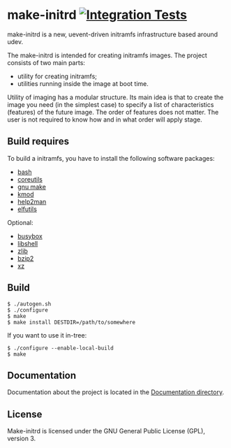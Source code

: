 # make-initrd [![Integration Tests](https://github.com/osboot/make-initrd/actions/workflows/integration.yml/badge.svg)](https://github.com/osboot/make-initrd/actions/workflows/integration.yml)

make-initrd is a new, uevent-driven initramfs infrastructure based around udev.

The make-initrd is intended for creating initramfs images. The project consists of two main parts:
- utility for creating initramfs;
- utilities running inside the image at boot time.

Utility of imaging has a modular structure. Its main idea is that to create the image you need
(in the simplest case) to specify a list of characteristics (features) of the future image.
The order of features does not matter. The user is not required to know how and in what order
will apply stage.

## Build requires

To build a initramfs, you have to install the following software packages:

- [bash](https://www.gnu.org/software/bash/)
- [coreutils](https://www.gnu.org/software/coreutils/)
- [gnu make](http://www.gnu.org/software/make/)
- [kmod](https://git.kernel.org/pub/scm/utils/kernel/kmod/kmod.git)
- [help2man](https://www.gnu.org/software/help2man/)
- [elfutils](https://sourceware.org/elfutils/)

Optional:

- [busybox](https://busybox.net/)
- [libshell](https://github.com/legionus/libshell)
- [zlib](https://zlib.net)
- [bzip2](https://www.sourceware.org/bzip2/)
- [xz](http://tukaani.org/xz/)

## Build

```
$ ./autogen.sh
$ ./configure
$ make
$ make install DESTDIR=/path/to/somewhere
```

If you want to use it in-tree:
```
$ ./configure --enable-local-build
$ make
```

## Documentation

Documentation about the project is located in the [Documentation directory](Documentation/).

## License

Make-initrd is licensed under the GNU General Public License (GPL), version 3.

